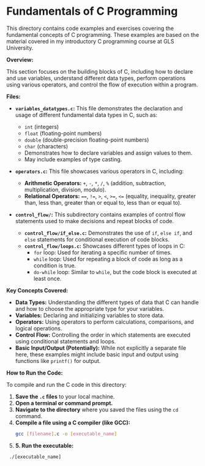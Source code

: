 # Fundamentals of C Programming

This directory contains code examples and exercises covering the fundamental concepts of C programming. These examples are based on the material covered in my introductory C programming course at GLS University.

**Overview:**

This section focuses on the building blocks of C, including how to declare and use variables, understand different data types, perform operations using various operators, and control the flow of execution within a program.

**Files:**

* **`variables_datatypes.c`:** This file demonstrates the declaration and usage of different fundamental data types in C, such as:
    * `int` (integers)
    * `float` (floating-point numbers)
    * `double` (double-precision floating-point numbers)
    * `char` (characters)
    * Demonstrates how to declare variables and assign values to them.
    * May include examples of type casting.

* **`operators.c`:** This file showcases various operators in C, including:
    * **Arithmetic Operators:** `+`, `-`, `*`, `/`, `%` (addition, subtraction, multiplication, division, modulo).
    * **Relational Operators:** `==`, `!=`, `>`, `<`, `>=`, `<=` (equality, inequality, greater than, less than, greater than or equal to, less than or equal to).

* **`control_flow/`:** This subdirectory contains examples of control flow statements used to make decisions and repeat blocks of code.
    * **`control_flow/if_else.c`:** Demonstrates the use of `if`, `else if`, and `else` statements for conditional execution of code blocks.
    * **`control_flow/loops.c`:**  Showcases different types of loops in C:
        * `for` loop: Used for iterating a specific number of times.
        * `while` loop: Used for repeating a block of code as long as a condition is true.
        * `do-while` loop: Similar to `while`, but the code block is executed at least once.

**Key Concepts Covered:**

* **Data Types:** Understanding the different types of data that C can handle and how to choose the appropriate type for your variables.
* **Variables:** Declaring and initializing variables to store data.
* **Operators:** Using operators to perform calculations, comparisons, and logical operations.
* **Control Flow:**  Controlling the order in which statements are executed using conditional statements and loops.
* **Basic Input/Output (Potentially):** While not explicitly a separate file here, these examples might include basic input and output using functions like `printf()` for output.

**How to Run the Code:**

To compile and run the C code in this directory:

1. **Save the `.c` files** to your local machine.
2. **Open a terminal or command prompt.**
3. **Navigate to the directory** where you saved the files using the `cd` command.
4. **Compile a file using a C compiler (like GCC):**
   ```bash
   gcc [filename].c -o [executable_name]
5. **5. Run the executable:**
  ```bash
   ./[executable_name]
